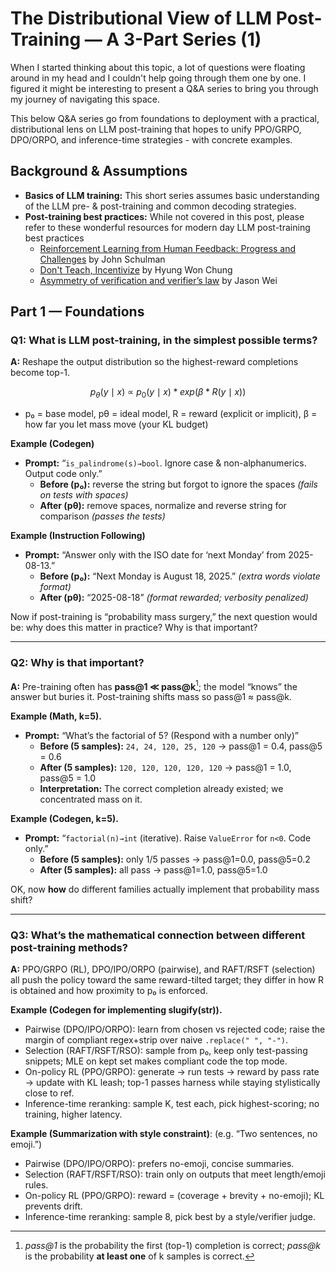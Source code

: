 # The Distributional View of LLM Post-Training — A 3-Part Series (1)

When I started thinking about this topic, a lot of questions were floating around in my head and I couldn't help going through them one by one. I figured it might be interesting to present a Q&A series to bring you through my journey of navigating this space.  

This below Q&A series go from foundations to deployment with a practical, distributional lens on LLM post-training that hopes to unify PPO/GRPO, DPO/ORPO, and inference-time strategies - with concrete examples.

## Background & Assumptions

- **Basics of LLM training:** This short series assumes basic understanding of the LLM pre- & post-training and common decoding strategies. 
- **Post-training best practices:** While not covered in this post, please refer to these wonderful resources for modern day LLM post-training best practices
    - [Reinforcement Learning from Human Feedback: Progress and Challenges](https://www.youtube.com/watch?v=hhiLw5Q_UFg)  by John Schulman
    - [Don't Teach, Incentivize](https://www.youtube.com/watch?v=kYWUEV_e2ss) by Hyung Won Chung
    - [Asymmetry of verification and verifier’s law](https://www.jasonwei.net/blog/asymmetry-of-verification-and-verifiers-law) by Jason Wei


## Part 1 — Foundations

### Q1: What is LLM post-training, in the simplest possible terms?
**A:** Reshape the output distribution so the highest-reward completions become top-1.  

$$
p_\theta(y\mid x)\ \propto\ p_0(y\mid x) * exp(\beta*R(y\mid x))
$$

- p₀ = base model, pθ = ideal model, R = reward (explicit or implicit), β = how far you let mass move (your KL budget)

**Example (Codegen)**  
- **Prompt:** “`is_palindrome(s)→bool`. Ignore case & non-alphanumerics. Output code only.”
  - **Before (p₀):** reverse the string but forgot to ignore the spaces *(fails on tests with spaces)*  
  - **After (pθ):** remove spaces, normalize and reverse string for comparison *(passes the tests)*  

**Example (Instruction Following)**  
- **Prompt:** “Answer only with the ISO date for ‘next Monday’ from 2025-08-13.”  
  - **Before (p₀):** “Next Monday is August 18, 2025.” *(extra words violate format)*  
  - **After (pθ):** “2025-08-18” *(format rewarded; verbosity penalized)*

Now if post-training is “probability mass surgery,” the next question would be: why does this matter in practice? Why is that important?

---

### Q2: Why is that important?
**A:** Pre-training often has **pass@1 ≪ pass@k**[^pass@k]; the model “knows” the answer but buries it. Post-training shifts mass so pass@1 ≈ pass@k.

**Example (Math, k=5).**  
- **Prompt:** “What’s the factorial of 5? (Respond with a number only)”  
  - **Before (5 samples):** `24, 24, 120, 25, 120` → pass@1 = 0.4, pass@5 = 0.6
  - **After (5 samples):** `120, 120, 120, 120, 120` → pass@1 = 1.0, pass@5 = 1.0  
  - **Interpretation:** The correct completion already existed; we concentrated mass on it.

**Example (Codegen, k=5).**  
- **Prompt:** “`factorial(n)→int` (iterative). Raise `ValueError` for `n<0`. Code only.”
  - **Before (5 samples):** only 1/5 passes → pass@1=0.0, pass@5=0.2
  - **After (5 samples):** all pass → pass@1=1.0, pass@5=1.0

OK, now **how** do different families actually implement that probability mass shift?

[^pass@k]: *pass@1* is the probability the first (top-1) completion is correct; *pass@k* is the probability **at least one** of k samples is correct.


---

### Q3: What’s the mathematical connection between different post-training methods?
**A:** PPO/GRPO (RL), DPO/IPO/ORPO (pairwise), and RAFT/RSFT (selection) all push the policy toward the same reward-tilted target; they differ in how R is obtained and how proximity to p₀ is enforced.

**Example (Codegen for implementing slugify(str)).**  
- Pairwise (DPO/IPO/ORPO): learn from chosen vs rejected code; raise the margin of compliant regex+strip over naive `.replace(" ", "-")`.
- Selection (RAFT/RSFT/RSO): sample from p₀, keep only test-passing snippets; MLE on kept set makes compliant code the top mode.
- On-policy RL (PPO/GRPO): generate → run tests → reward by pass rate → update with KL leash; top-1 passes harness while staying stylistically close to ref.
- Inference-time reranking: sample K, test each, pick highest-scoring; no training, higher latency.

**Example (Summarization with style constraint)**: (e.g. “Two sentences, no emoji.”)
  - Pairwise (DPO/IPO/ORPO): prefers no-emoji, concise summaries.
  - Selection (RAFT/RSFT/RSO): train only on outputs that meet length/emoji rules.
  - On-policy RL (PPO/GRPO): reward = (coverage + brevity + no-emoji); KL prevents drift.
  - Inference-time reranking: sample 8, pick best by a style/verifier judge.
